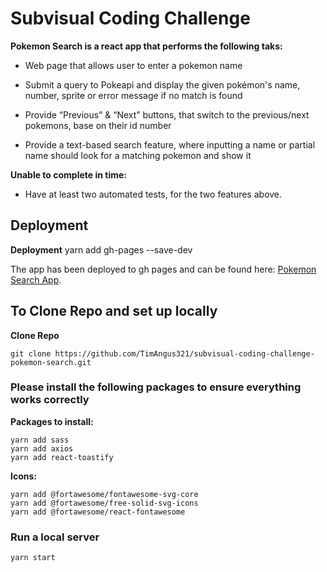 # Subvisual Coding Challenge

**Pokemon Search is a react app that performs the following taks:**

- Web page that allows user to enter a pokemon name

- Submit a query to Pokeapi and display the given pokémon's name, number, sprite or error message if no match is found

- Provide “Previous” & “Next” buttons, that switch to the previous/next pokemons, base on their id number

- Provide a text-based search feature, where inputting a name or partial name should look for a matching pokemon and show it

**Unable to complete in time:**

- Have at least two automated tests, for the two features above. 

## Deployment

**Deployment**
yarn add gh-pages --save-dev

The app has been deployed to gh pages and can be found here: [Pokemon Search App](https://timangus321.github.io/subvisual-coding-challenge-pokemon-search/).

## To Clone Repo and set up locally

**Clone Repo**

```
git clone https://github.com/TimAngus321/subvisual-coding-challenge-pokemon-search.git
```

### Please install the following packages to ensure everything works correctly

**Packages to install:**
```
yarn add sass
yarn add axios
yarn add react-toastify
```

**Icons:**
```
yarn add @fortawesome/fontawesome-svg-core
yarn add @fortawesome/free-solid-svg-icons
yarn add @fortawesome/react-fontawesome
```

### Run a local server

```
yarn start
```
